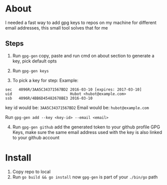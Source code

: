# About
I needed a fast way to add gpg keys to repos on my machine for different email addresses, this small tool solves that for me

## Steps
1. Run ```gpg-gen``` copy, paste and run cmd on about section to generate a key, pick default opts
2. Run ```gpg-gen keys```

3. To pick a key for step:
Example:
```
sec   4096R/3AA5C34371567BD2 2016-03-10 [expires: 2017-03-10]
uid                          Hubot <hubot@example.com>
ssb   4096R/4BB6D45482678BE3 2016-03-10
```
key id would be: ```3AA5C34371567BD2```
Email would be: ```hubot@example.com```

Run ```gpg-gen add --key <key-id> --email <email>```

4. Run ```gpg-gen github``` add the generated token to your github profile GPG Keys, make sure the same email address used with the key is also linked to your github account

# Install
1. Copy repo to local
2. Run ```go build && go install``` now ```gpg-gen``` is part of your ```./bin/go``` path
